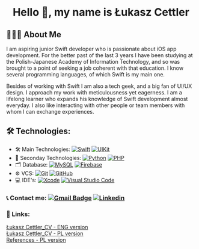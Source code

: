 <h1 align="center"> Hello 👋, my name is Łukasz Cettler </h1>


## 👨🏻‍💻 About Me

I am aspiring junior Swift developer who is passionate about iOS app development. For the better past of the last 3 years I have been studying at the Polish-Japanese Academy of Information Technology, and so was brought to a point of seeking a job coherent with that education. I know several programming languages, of which Swift is my main one.

Besides of working with Swift I am also a tech geek, and a big fan of UI/UX design. I approach my work with meticulousness yet eagerness. I am a lifelong learner who expands his knowledge of Swift development almost everyday. I also like interacting with other people or team members with whom I can exchange experiences.


## 🛠  Technologies:

- 🛠 Main Technologies:
  [![Swift](https://img.shields.io/badge/-Swift-0A1A2F?style=flat&logo=Swift)](https://github.com/CettlerLukasz)  [![UIKit](https://img.shields.io/badge/-UIKit-0A1A2F?style=flat&logo=UIKit)](https://github.com/CettlerLukasz)
- 🔧 Seconday Technologies:
  [![Python](https://img.shields.io/badge/-Python-0A1A2F?style=flat&logo=Python)](https://github.com/CettlerLukasz) [![PHP](https://img.shields.io/badge/-PHP-0A1A2F?style=flat&logo=PHP)](https://github.com/CettlerLukasz)
- 🗂 Database:
 [![MySQL](https://img.shields.io/badge/-MySQL-0A1A2F?style=flat&logo=mysql&logoColor=00d8fd)](https://github.com/CettlerLukasz) [![Firebase](https://img.shields.io/badge/-Firebase-0A1A2F?style=flat&logo=Firebase)](https://github.com/CettlerLukasz)
 - ⚙️ VCS:
 [![Git](https://img.shields.io/badge/-Git-0A1A2F?style=flat&logo=git)](https://github.com/CettlerLukasz) [![GitHub](https://img.shields.io/badge/-GitHub-0A1A2F?style=flat&logo=github)](https://github.com/CettlerLukasz)
 - 💻 IDE's:
  [![Xcode](https://img.shields.io/badge/-Xcode-0A1A2F?style=flat&logo=Xcode)](https://github.com/CettlerLukasz) [![Visual Studio Code](https://img.shields.io/badge/-Visual%20Studio%20Code-0A1A2F?style=flat&logo=visual-studio-code&logoColor=007ACC)](https://github.com/CettlerLukasz)
### 📞  Contact me: [![Gmail Badge](https://img.shields.io/badge/-Gmail-c14438?style=flat-square&logo=Gmail&logoColor=white&link=mailto:lukasz.cettler@gmail.com)](mailto:lukasz.cettler@gmail.com) [![Linkedin](https://img.shields.io/badge/-LinkedIn-blue?style=flat-square&logo=Linkedin&logoColor=white&link=https://www.linkedin.com/in/łukasz-cettler-27b2161a1/)](https://www.linkedin.com/in/łukasz-cettler-27b2161a1/)
### 🔗 Links:
[Łukasz Cettler_CV - ENG version](https://github.com/CettlerLukasz/lukaszcettler/blob/main/Lukasz%20Cettler_CV-ENG.pdf)</br>
[Łukasz Cettler_CV - PL version](https://github.com/CettlerLukasz/lukaszcettler/blob/main/Lukasz%20Cettler_CV-PL.pdf)</br>
[References - PL version](https://github.com/CettlerLukasz/lukaszcettler/blob/main/Referencje.pdf)</br>

